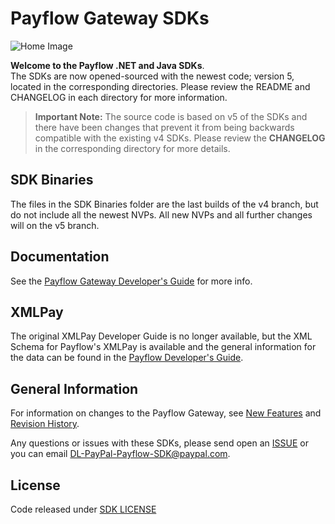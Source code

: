 # Payflow Gateway SDKs
![Home Image](homepage.jpg)

__Welcome to the Payflow .NET and Java SDKs__.</br>The SDKs are now opened-sourced with the newest code; version 5, located in the corresponding directories.  Please review the README and CHANGELOG in each directory for more information.

> **Important Note:** The source code is based on v5 of the SDKs and there have been changes that prevent it from being backwards compatible with the existing v4 SDKs. Please review the **CHANGELOG** in the corresponding directory for more details.

## SDK Binaries

The files in the SDK Binaries folder are the last builds of the v4 branch, but do not include all the newest NVPs. All new NVPs and all further changes will on the v5 branch.

## Documentation

See the [Payflow Gateway Developer's Guide](https://developer.paypal.com/docs/payflow/integration-guide/) for more info.

## XMLPay

The original XMLPay Developer Guide is no longer available, but the XML Schema for Payflow's XMLPay is available and the general information for the data can be found in the [Payflow Developer's Guide](https://developer.paypal.com/api/nvp-soap/payflow/integration-guide/).

## General Information

For information on changes to the Payflow Gateway, see [New Features](https://developer.paypal.com/docs/payflow/integration-guide/new-features/) and [Revision History](https://developer.paypal.com/docs/payflow/integration-guide/reference/revision-history/).

Any questions or issues with these SDKs, please send open an [ISSUE](https://github.com/paypal/payflow-gateway/issues) or you can email DL-PayPal-Payflow-SDK@paypal.com.

## License
Code released under [SDK LICENSE](LICENSE)  

